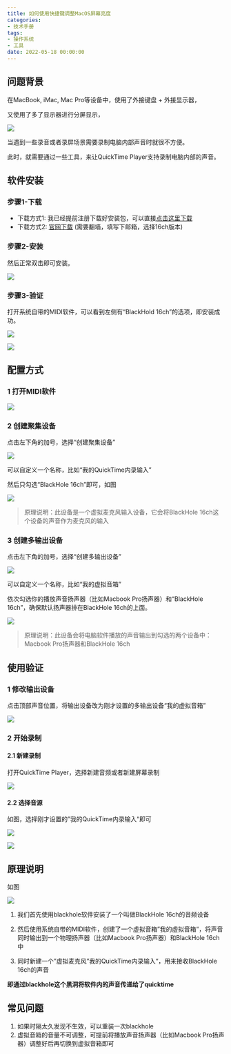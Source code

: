 ```yaml
---
title: 如何使用快捷键调整MacOS屏幕亮度
categories:
- 技术手册
tags:
- 操作系统
- 工具
date: 2022-05-18 00:00:00
---
```


## 问题背景

在MacBook, iMac, Mac Pro等设备中，使用了外接键盘 + 外接显示器，

又使用了多了显示器进行分屏显示，

![](https://nginx.mostintelligentape.com/blogimg/202202/QuickTime/1.png)

当遇到一些录音或者录屏场景需要录制电脑内部声音时就很不方便。

此时，就需要通过一些工具，来让QuickTime Player支持录制电脑内部的声音。

## 软件安装

### 步骤1-下载
- 下载方式1: 我已经提前注册下载好安装包，可以直接[点击这里下载](https://nginx.mostintelligentape.com/blogimg/202202/QuickTime/BlackHole16ch.v0.2.10.pkg)
- 下载方式2: [官网下载](https://github.com/ExistentialAudio/BlackHole) (需要翻墙，填写下邮箱，选择16ch版本)

### 步骤2-安装

然后正常双击即可安装。

![](https://nginx.mostintelligentape.com/blogimg/202202/QuickTime/20220205093241.jpg)


### 步骤3-验证

打开系统自带的MIDI软件，可以看到左侧有“BlackHold 16ch”的选项，即安装成功。

![](https://nginx.mostintelligentape.com/blogimg/202202/QuickTime/20220205093352.jpg)

![](https://nginx.mostintelligentape.com/blogimg/202202/QuickTime/20220205093511.jpg)

## 配置方式

### 1 打开MIDI软件

![](https://nginx.mostintelligentape.com/blogimg/202202/QuickTime/20220205093352.jpg)

### 2 创建聚集设备

点击左下角的加号，选择“创建聚集设备”

![](https://nginx.mostintelligentape.com/blogimg/202202/QuickTime/20220205093754.jpg)

可以自定义一个名称，比如“我的QuickTime内录输入”

然后只勾选“BlackHole 16ch”即可，如图

![](https://nginx.mostintelligentape.com/blogimg/202202/QuickTime/20220205093955.jpg)

> 原理说明：此设备是一个虚拟麦克风输入设备，它会将BlackHole 16ch这个设备的声音作为麦克风的输入

### 3 创建多输出设备

点击左下角的加号，选择“创建多输出设备”

![](https://nginx.mostintelligentape.com/blogimg/202202/QuickTime/20220205094119.jpg)

可以自定义一个名称，比如“我的虚拟音箱”

依次勾选你的播放声音扬声器（比如Macbook Pro扬声器）和“BlackHole 16ch”，确保默认扬声器排在BlackHole 16ch的上面。

![](https://nginx.mostintelligentape.com/blogimg/202202/QuickTime/20220205094313.jpg)

> 原理说明：此设备会将电脑软件播放的声音输出到勾选的两个设备中：Macbook Pro扬声器和BlackHole 16ch

## 使用验证

### 1 修改输出设备

点击顶部声音位置，将输出设备改为刚才设置的多输出设备“我的虚拟音箱”

![](https://nginx.mostintelligentape.com/blogimg/202202/QuickTime/20220205094423.jpg)

### 2 开始录制

#### 2.1 新建录制

打开QuickTime Player，选择新建音频或者新建屏幕录制

![](https://nginx.mostintelligentape.com/blogimg/202202/QuickTime/20220205095128.jpg)

#### 2.2 选择音源

如图，选择刚才设置的”我的QuickTime内录输入“即可

![](https://nginx.mostintelligentape.com/blogimg/202202/QuickTime/20220205095307.jpg)

![](https://nginx.mostintelligentape.com/blogimg/202202/QuickTime/20220205095405.jpg)

## 原理说明

如图

![](https://nginx.mostintelligentape.com/blogimg/202202/QuickTime/2.jpg)


1. 我们首先使用blackhole软件安装了一个叫做BlackHole 16ch的音频设备

2. 然后使用系统自带的MIDI软件，创建了一个虚拟音箱”我的虚拟音箱“，将声音同时输出到一个物理扬声器（比如Macbook Pro扬声器）和BlackHole 16ch中

3. 同时新建一个”虚拟麦克风”我的QuickTime内录输入“，用来接收BlackHole 16ch的声音

**即通过blackhole这个黑洞将软件内的声音传递给了quicktime**

## 常见问题

1. 如果时隔太久发现不生效，可以重装一次blackhole
2. 虚拟音箱的音量不可调整，可提前将播放声音扬声器（比如Macbook Pro扬声器）调整好后再切换到虚拟音箱即可